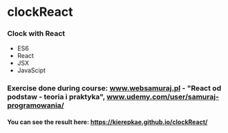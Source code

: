 # clockReact


### Clock with React

- ES6 
- React
- JSX
- JavaScipt

### Exercise done during course: www.websamuraj.pl - "React od podstaw - teoria i praktyka", www.udemy.com/user/samuraj-programowania/

#### You can see the result here:   https://kierepkae.github.io/clockReact/
